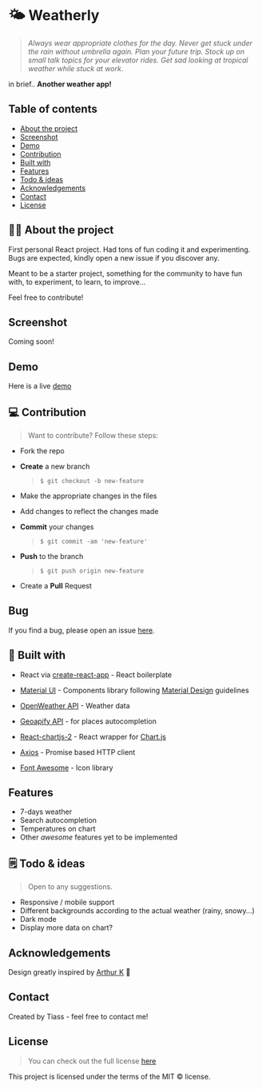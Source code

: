 # 🌤 Weatherly

> _Always wear appropriate clothes for the day. Never get stuck under the rain without umbrella again. Plan your future trip. Stock up on small talk topics for your elevator rides. Get sad looking at tropical weather while stuck at work_.

in brief.. **Another weather app!**

## Table of contents

- [About the project](#about-the-project)
- [Screenshot](#screenshot)
- [Demo](#demo)
- [Contribution](#contribution)
- [Built with](#built-with)
- [Features](#features)
- [Todo & ideas](#todo--ideas)
- [Acknowledgements](#acknowledgements)
- [Contact](#contact)
- [License](#license)

## 👨‍💻 About the project

First personal React project. Had tons of fun coding it and experimenting. Bugs are expected, kindly open a new issue if you discover any.

Meant to be a starter project, something for the community to have fun with, to experiment, to learn, to improve...

Feel free to contribute!

## Screenshot

Coming soon!

## Demo

Here is a live [demo]

[demo]: https://weatherly-react.netlify.app/

## 💻 Contribution

> Want to contribute? Follow these steps:

- Fork the repo
- **Create** a new branch

  > `$ git checkout -b new-feature`

- Make the appropriate changes in the files
- Add changes to reflect the changes made
- **Commit** your changes

  > `$ git commit -am 'new-feature'`

- **Push** to the branch

  > `$ git push origin new-feature`

- Create a **Pull** Request

## Bug

If you find a bug, please open an issue [here].

[here]: https://github.com/Tiasstiass/weatherly/issues/new

## 🚀 Built with

- React via [create-react-app] - React boilerplate

[create-react-app]: https://create-react-app.dev/

- [Material UI] - Components library following [Material Design] guidelines

[material ui]: https://material-ui.com/
[material design]: https://material.io/design

- [OpenWeather API] - Weather data

  [openweather api]: https://openweathermap.org/api

- [Geoapify API] - for places autocompletion

[geoapify api]: https://www.geoapify.com/

- [React-chartjs-2] - React wrapper for [Chart.js]

[react-chartjs-2]: https://www.npmjs.com/package/react-chartjs-2
[chart.js]: https://www.chartjs.org/docs/latest/

- [Axios] - Promise based HTTP client

[axios]: https://github.com/axios/axios

- [Font Awesome] - Icon library

  [font awesome]: https://fontawesome.com/

## Features

- 7-days weather
- Search autocompletion
- Temperatures on chart
- Other _awesome_ features yet to be implemented

## 🗒 Todo & ideas

> Open to any suggestions.

- Responsive / mobile support
- Different backgrounds according to the actual weather (rainy, snowy...)
- Dark mode
- Display more data on chart?

## Acknowledgements

Design greatly inspired by [Arthur K] 🙏

[arthur k]: https://dribbble.com/thearthurk

## Contact

Created by Tiass - feel free to contact me!

## License

> You can check out the full license [here]

[here]: /LICENSE

This project is licensed under the terms of the MIT © license.
